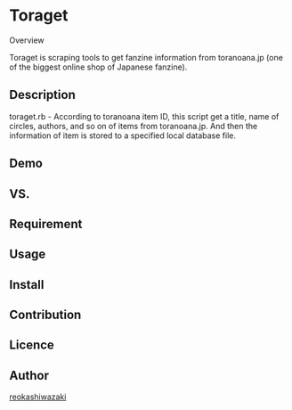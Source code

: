 Toraget
====

Overview

Toraget is scraping tools to get fanzine information from toranoana.jp (one of the biggest online shop of Japanese fanzine).

## Description

toraget.rb - According to toranoana item ID, this script get a title, name of circles, authors, and so on of items from toranoana.jp. And then the information of item is stored to a specified local database file.

## Demo

## VS. 

## Requirement

## Usage

## Install

## Contribution

## Licence

## Author

[reokashiwazaki](https://github.com/reokashiwazaki)
